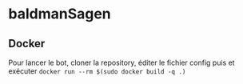 # baldmanSagen

## Docker
Pour lancer le bot, cloner la repository, éditer le fichier config puis
et exécuter `docker run --rm $(sudo docker build -q .)`